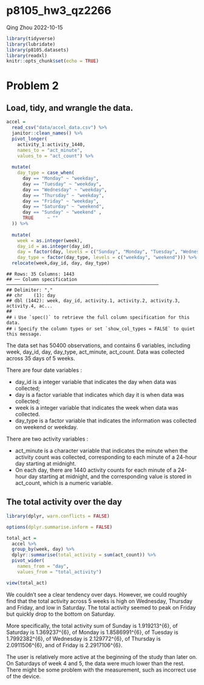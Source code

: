 p8105_hw3_qz2266
================
Qing Zhou
2022-10-15

``` r
library(tidyverse)
library(lubridate)
library(p8105.datasets)
library(readxl)
knitr::opts_chunk$set(echo = TRUE)
```

# Problem 2

## Load, tidy, and wrangle the data.

``` r
accel = 
  read_csv("data/accel_data.csv") %>%
  janitor::clean_names() %>%
  pivot_longer(
    activity_1:activity_1440,
    names_to = "act_minute",
    values_to = "act_count") %>%
 
  mutate(
    day_type = case_when(
      day == "Monday" ~ "weekday",
      day == "Tuesday" ~ "weekday",
      day == "Wednesday" ~ "weekday",
      day == "Thursday" ~ "weekday",
      day == "Friday" ~ "weekday",
      day == "Saturday" ~ "weekend",
      day == "Sunday" ~ "weekend" ,
      TRUE     ~ ""
  )) %>%
  
  mutate(
    week = as.integer(week),
    day_id = as.integer(day_id),
    day = factor(day, levels = c("Sunday", "Monday", "Tuesday", "Wednesday", "Thursday", "Friday", "Saturday")),
    day_type = factor(day_type, levels = c("weekday", "weekend"))) %>% 
  relocate(week,day_id, day, day_type)
```

    ## Rows: 35 Columns: 1443
    ## ── Column specification ────────────────────────────────────────────────────────
    ## Delimiter: ","
    ## chr    (1): day
    ## dbl (1442): week, day_id, activity.1, activity.2, activity.3, activity.4, ac...
    ## 
    ## ℹ Use `spec()` to retrieve the full column specification for this data.
    ## ℹ Specify the column types or set `show_col_types = FALSE` to quiet this message.

The data set has 50400 observations, and contains 6 variables, including
week, day_id, day, day_type, act_minute, act_count. Data was collected
across 35 days of 5 weeks.

There are four date variables :

-   day_id is a integer variable that indicates the day when data was
    collected;
-   day is a factor variable that indicates which day it is when data
    was collected;
-   week is a integer variable that indicates the week when data was
    collected.
-   day_type is a factor variable that indicates the information was
    collected on weekend or weekday.

There are two activity variables :

-   act_minute is a character variable that indicates the minute when
    the activity count was collected, corresponding to each minute of a
    24-hour day starting at midnight.
-   On each day, there are 1440 activity counts for each minute of a
    24-hour day starting at midnight, and the corresponding value is
    stored in act_count, which is a numeric variable.

## The total activity over the day

``` r
library(dplyr, warn.conflicts = FALSE)

options(dplyr.summarise.inform = FALSE)

total_act =
  accel %>%
  group_by(week, day) %>%
  dplyr::summarise(total_activity = sum(act_count)) %>% 
  pivot_wider(
    names_from = "day", 
    values_from = "total_activity")
```

``` r
view(total_act)
```

We couldn’t see a clear tendency over days. However, we could roughly
find that the total activity across 5 weeks is high on Wednesday,
Thursday and Friday, and low in Saturday. The total activity seemed to
peak on Friday but quickly drop to the bottom on Saturday.

More specifically, the total activity sum of Sunday is 1.919213^{6}, of
Saturday is 1.369237^{6}, of Monday is 1.8586991^{6}, of Tuesday is
1.7992382^{6}, of Wednesday is 2.129772^{6}, of Thursday is
2.0911506^{6}, and of Friday is 2.2917106^{6}.

The user is relatively more active at the beginning of the study than
later on. On Saturdays of week 4 and 5, the data were much lower than
the rest. There might be some problem with the measurement, such as
incorrect use of the device.

